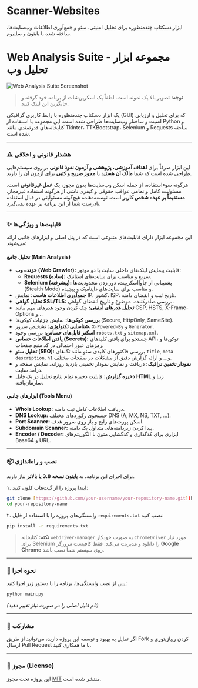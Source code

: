 # Scanner-Websites
ابزار دسکتاپ چندمنظوره برای تحلیل امنیتی، سئو و جمع‌آوری اطلاعات وب‌سایت‌ها، ساخته شده با پایتون و سلنیوم.
# Web Analysis Suite - مجموعه ابزار تحلیل وب

![Web Analysis Suite Screenshot](https://user-images.githubusercontent.com/EXAMPLE/your-image-link.png)
> **توجه:** تصویر بالا یک نمونه است. لطفاً یک اسکرین‌شات از برنامه خود گرفته و جایگزین این لینک کنید.

یک ابزار دسکتاپ چندمنظوره با رابط کاربری گرافیکی (GUI) که برای تحلیل و ارزیابی امنیت و ساختار وب‌سایت‌ها طراحی شده است. این مجموعه با استفاده از Python و کتابخانه‌های قدرتمندی مانند Tkinter، TTKBootstrap، Selenium و Requests ساخته شده است.

---

### ⚠️ هشدار قانونی و اخلاقی

این ابزار صرفاً برای **اهداف آموزشی، پژوهشی و آزمون نفوذ قانونی** بر روی سیستم‌هایی طراحی شده است که شما **مالک آن هستید** یا **مجوز صریح و کتبی** برای آزمون آن را دارید.

هرگونه سوءاستفاده، از جمله اسکن وب‌سایت‌ها بدون مجوز، یک **عمل غیرقانونی** است. مسئولیت کامل و تمامی عواقب حقوقی و کیفری ناشی از هرگونه استفاده غیرمجاز، **مستقیماً بر عهده شخص کاربر** است. توسعه‌دهنده هیچ‌گونه مسئولیتی در قبال استفاده نادرست شما از این برنامه بر عهده نمی‌گیرد.

---

### ✨ قابلیت‌ها و ویژگی‌ها

این مجموعه ابزار دارای قابلیت‌های متنوعی است که در پنل اصلی و ابزارهای جانبی ارائه می‌شوند:

#### تحلیل جامع (Main Analysis)
- **خزنده وب (Web Crawler):** قابلیت پیمایش لینک‌های داخلی سایت با دو موتور:
  - **Requests (ساده):** سریع و مناسب برای سایت‌های استاتیک.
  - **Selenium (پیشرفته):** پشتیبانی از جاوااسکریپت، دور زدن محدودیت‌ها (Stealth Mode) و مناسب برای سایت‌های داینامیک و پیچیده.
- **جمع‌آوری اطلاعات هاست:** نمایش IP، کشور، ISP، تاریخ ثبت و انقضای دامنه.
- **تحلیل گواهی SSL/TLS:** بررسی صادرکننده، موضوع و تاریخ انقضای گواهی.
- **تحلیل هدرهای امنیتی:** چک کردن وجود هدرهای مهم مانند CSP, HSTS, X-Frame-Options و...
- **بررسی کوکی‌ها:** نمایش جزئیات کوکی‌ها (Secure, HttpOnly, SameSite).
- **شناسایی تکنولوژی:** تشخیص سرور، `X-Powered-By` و `Generator`.
- **اسکنر فایل‌های حساس:** بررسی وجود `robots.txt` و `sitemap.xml`.
- **یافتن اطلاعات حساس (Secrets):** جستجو برای یافتن کلیدهای API، توکن‌ها و رمزهای عبور احتمالی در کد منبع صفحات.
- **تحلیل سئو (SEO):** بررسی فاکتورهای کلیدی سئو مانند تگ‌های `title`, `meta description`, `h1` و... و ارائه گزارش دقیق از مشکلات در صفحات مختلف.
- **نمودار تخمین ترافیک:** دریافت و نمایش نمودار تخمینی بازدید روزانه، نمایش صفحه و درآمد سایت.
- **ذخیره گزارش:** قابلیت ذخیره تمام نتایج تحلیل در یک فایل **HTML** زیبا و سازمان‌یافته.

#### ابزارهای جانبی (Tools Menu)
- **Whois Lookup:** دریافت اطلاعات کامل ثبت دامنه.
- **DNS Lookup:** جستجوی رکوردهای مختلف DNS (A, MX, NS, TXT, ...).
- **Port Scanner:** اسکن پورت‌های رایج و باز روی سرور هدف.
- **Subdomain Scanner:** پیدا کردن زیردامنه‌های متداول یک دامنه.
- **Encoder / Decoder:** ابزاری برای کدگذاری و کدگشایی متون با الگوریتم‌های Base64 و URL.

---

### 📦 نصب و راه‌اندازی

برای اجرای این برنامه، به **پایتون نسخه 3.8 یا بالاتر** نیاز دارید.

۱. ابتدا پروژه را از گیت‌هاب کلون کنید:
```bash
git clone [https://github.com/your-username/your-repository-name.git](https://github.com/your-username/your-repository-name.git)
cd your-repository-name
```

۲. وابستگی‌های پروژه را با استفاده از فایل `requirements.txt` نصب کنید:
```bash
pip install -r requirements.txt
```
> **نکته:** کتابخانه `webdriver-manager` به صورت خودکار `ChromeDriver` مورد نیاز برای Selenium را دانلود و مدیریت می‌کند. فقط کافیست مرورگر **Google Chrome** روی سیستم شما نصب باشد.

---

### 🚀 نحوه اجرا

پس از نصب وابستگی‌ها، برنامه را با دستور زیر اجرا کنید:
```bash
python main.py
```
*(نام فایل اصلی را در صورت نیاز تغییر دهید)*

---

### 🤝 مشارکت

اگر تمایل به بهبود و توسعه این پروژه دارید، می‌توانید از طریق Fork کردن ریپازیتوری و ارسال Pull Request با ما همکاری کنید.

---

### 📄 مجوز (License)

این پروژه تحت مجوز [MIT](LICENSE) منتشر شده است.
